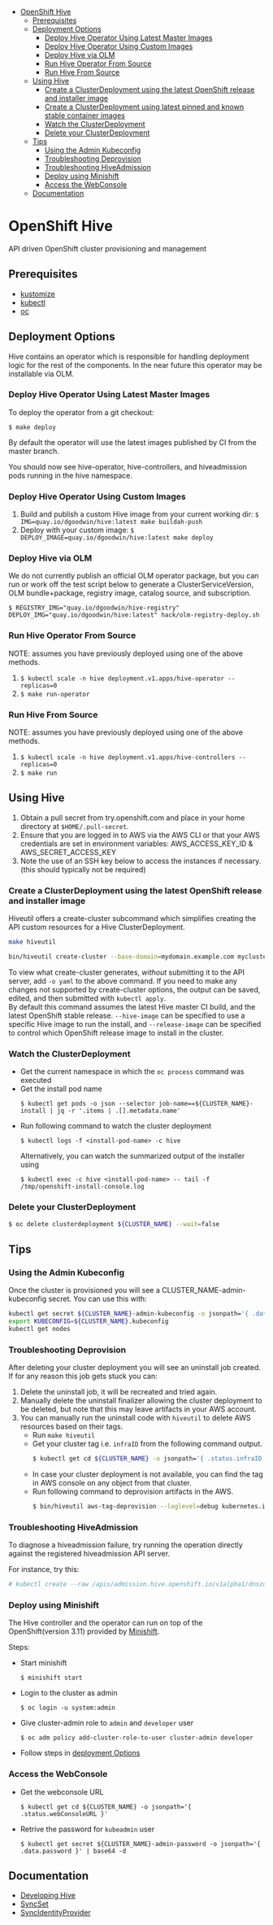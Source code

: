 - [OpenShift Hive](#openshift-hive)
  - [Prerequisites](#prerequisites)
  - [Deployment Options](#deployment-options)
    - [Deploy Hive Operator Using Latest Master Images](#deploy-hive-operator-using-latest-master-images)
    - [Deploy Hive Operator Using Custom Images](#deploy-hive-operator-using-custom-images)
    - [Deploy Hive via OLM](#deploy-hive-via-olm)
    - [Run Hive Operator From Source](#run-hive-operator-from-source)
    - [Run Hive From Source](#run-hive-from-source)
  - [Using Hive](#using-hive)
    - [Create a ClusterDeployment using the latest OpenShift release and installer image](#create-a-clusterdeployment-using-the-latest-openshift-release-and-installer-image)
    - [Create a ClusterDeployment using latest pinned and known stable container images](#create-a-clusterdeployment-using-latest-pinned-and-known-stable-container-images)
    - [Watch the ClusterDeployment](#watch-the-clusterdeployment)
    - [Delete your ClusterDeployment](#delete-your-clusterdeployment)
  - [Tips](#tips)
    - [Using the Admin Kubeconfig](#using-the-admin-kubeconfig)
    - [Troubleshooting Deprovision](#troubleshooting-deprovision)
    - [Troubleshooting HiveAdmission](#troubleshooting-hiveadmission)
    - [Deploy using Minishift](#deploy-using-minishift)
    - [Access the WebConsole](#access-the-webconsole)
  - [Documentation](#documentation)

# OpenShift Hive
API driven OpenShift cluster provisioning and management

## Prerequisites

* [kustomize](https://github.com/kubernetes-sigs/kustomize#kustomize)
* [kubectl](https://kubernetes.io/docs/tasks/tools/install-kubectl/)
* [oc](https://mirror.openshift.com/pub/openshift-v4/clients/oc/latest/)

## Deployment Options

Hive contains an operator which is responsible for handling deployment logic for the rest of the components. In the near future this operator may be installable via OLM.

### Deploy Hive Operator Using Latest Master Images

To deploy the operator from a git checkout:

  `$ make deploy`

By default the operator will use the latest images published by CI from the master branch.

You should now see hive-operator, hive-controllers, and hiveadmission pods running in the hive namespace.

### Deploy Hive Operator Using Custom Images

 1. Build and publish a custom Hive image from your current working dir: `$ IMG=quay.io/dgoodwin/hive:latest make buildah-push`
 2. Deploy with your custom image: `$ DEPLOY_IMAGE=quay.io/dgoodwin/hive:latest make deploy`

### Deploy Hive via OLM

We do not currently publish an official OLM operator package, but you can run or work off the test script below to generate a ClusterServiceVersion, OLM bundle+package, registry image, catalog source, and subscription.

`$ REGISTRY_IMG="quay.io/dgoodwin/hive-registry" DEPLOY_IMG="quay.io/dgoodwin/hive:latest" hack/olm-registry-deploy.sh`


### Run Hive Operator From Source

NOTE: assumes you have previously deployed using one of the above methods.

 1. `$ kubectl scale -n hive deployment.v1.apps/hive-operator --replicas=0`
 1. `$ make run-operator`

### Run Hive From Source

NOTE: assumes you have previously deployed using one of the above methods.

 1. `$ kubectl scale -n hive deployment.v1.apps/hive-controllers --replicas=0`
 1. `$ make run`

## Using Hive

1. Obtain a pull secret from try.openshift.com and place in your home directory at `$HOME/.pull-secret`.
1. Ensure that you are logged in to AWS via the AWS CLI or that your AWS credentials are set in environment variables: AWS_ACCESS_KEY_ID & AWS_SECRET_ACCESS_KEY
1. Note the use of an SSH key below to access the instances if necessary. (this should typically not be required)

### Create a ClusterDeployment using the latest OpenShift release and installer image

Hiveutil offers a create-cluster subcommand which simplifies creating the API custom resources for a Hive ClusterDeployment.

```bash
make hiveutil
```


```bash
bin/hiveutil create-cluster --base-domain=mydomain.example.com mycluster
```

To view what create-cluster generates, *without* submitting it to the API server, add `-o yaml` to the above command. If you need to make any changes not supported by create-cluster options, the output can be saved, edited, and then submitted with `kubectl apply`.  
By default this command assumes the latest Hive master CI build, and the latest OpenShift stable release. `--hive-image` can be specified to use a specific Hive image to run the install, and `--release-image` can be specified to control which OpenShift release image to install in the cluster.

### Watch the ClusterDeployment

* Get the current namespace in which the `oc process` command was executed
* Get the install pod name
  ```
  $ kubectl get pods -o json --selector job-name==${CLUSTER_NAME}-install | jq -r '.items | .[].metadata.name'
  ```
* Run following command to watch the cluster deployment
  ```
  $ kubectl logs -f <install-pod-name> -c hive
  ```
  Alternatively, you can watch the summarized output of the installer using
  ```
  $ kubectl exec -c hive <install-pod-name> -- tail -f /tmp/openshift-install-console.log
  ```

### Delete your ClusterDeployment

```bash
$ oc delete clusterdeployment ${CLUSTER_NAME} --wait=false
```
## Tips

### Using the Admin Kubeconfig

Once the cluster is provisioned you will see a CLUSTER_NAME-admin-kubeconfig secret. You can use this with:

```bash
kubectl get secret ${CLUSTER_NAME}-admin-kubeconfig -o jsonpath='{ .data.kubeconfig }' | base64 -d > ${CLUSTER_NAME}.kubeconfig
export KUBECONFIG=${CLUSTER_NAME}.kubeconfig
kubectl get nodes
```

### Troubleshooting Deprovision

After deleting your cluster deployment you will see an uninstall job created. If for any reason this job gets stuck you can:

 1. Delete the uninstall job, it will be recreated and tried again.
 2. Manually delete the uninstall finalizer allowing the cluster deployment to be deleted, but note that this may leave artifacts in your AWS account.
 3. You can manually run the uninstall code with `hiveutil` to delete AWS resources based on their tags.
    * Run `make hiveutil`
    * Get your cluster tag i.e. `infraID` from the following command output.
      ```bash
      $ kubectl get cd ${CLUSTER_NAME} -o jsonpath='{ .status.infraID }'
      ```
    * In case your cluster deployment is not available, you can find the tag in AWS console on any object from that cluster.
    * Run following command to deprovision artifacts in the AWS.
      ```bash
      $ bin/hiveutil aws-tag-deprovision --loglevel=debug kubernetes.io/cluster/<infraID>=owned
      ```

### Troubleshooting HiveAdmission

To diagnose a hiveadmission failure, try running the operation directly against the registered hiveadmission API server.

For instance, try this:
```sh
# kubectl create --raw /apis/admission.hive.openshift.io/v1alpha1/dnszones -f config/samples/hiveadmission-review-failure.json -v 8 | jq
```

### Deploy using Minishift

The Hive controller and the operator can run on top of the OpenShift(version 3.11) provided by [Minishift](https://github.com/minishift/minishift).

Steps:

  - Start minishift
    ```
    $ minishift start
    ```
  - Login to the cluster as admin

    ```
    $ oc login -u system:admin
    ```

  - Give cluster-admin role to `admin` and `developer` user
    ```
    $ oc adm policy add-cluster-role-to-user cluster-admin developer
    ```
  - Follow steps in [deployment Options](#deployment-options)

### Access the WebConsole

* Get the webconsole URL
  ```
  $ kubectl get cd ${CLUSTER_NAME} -o jsonpath='{ .status.webConsoleURL }'
  ```

* Retrive the password for `kubeadmin` user
  ```
  $ kubectl get secret ${CLUSTER_NAME}-admin-password -o jsonpath='{ .data.password }' | base64 -d
  ```

## Documentation

* [Developing Hive](./docs/developing.md)
* [SyncSet](./docs/syncset.md)
* [SyncIdentityProvider](./docs/syncidentityprovider.md)

